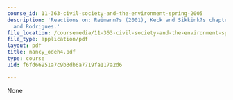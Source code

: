 ```yaml
---
course_id: 11-363-civil-society-and-the-environment-spring-2005
description: 'Reactions on: Reimann?s (2001), Keck and Sikkink?s chapters (1998),
  and Rodrigues.'
file_location: /coursemedia/11-363-civil-society-and-the-environment-spring-2005/f6fd66951a7c9b3db6a7719fa117a2d6_nancy_odeh4.pdf
file_type: application/pdf
layout: pdf
title: nancy_odeh4.pdf
type: course
uid: f6fd66951a7c9b3db6a7719fa117a2d6

---
```

None